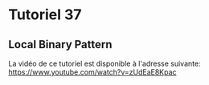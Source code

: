 # Tutoriel 37
## Local Binary Pattern

La vidéo de ce tutoriel est disponible à l'adresse suivante: https://www.youtube.com/watch?v=zUdEaE8Kpac


